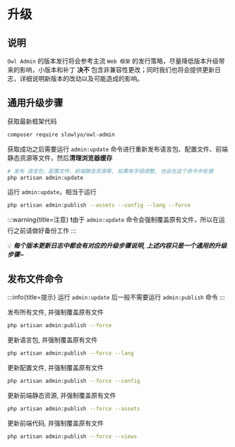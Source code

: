 # 升级

## 说明

`Owl Admin` 的版本发行将会参考主流 `Web 框架` 的发行策略，尽量降低版本升级带来的影响，小版本和补丁 **决不** 包含非兼容性更改；同时我们也将会提供更新日志，详细说明新版本的改动以及可能造成的影响。



## 通用升级步骤

获取最新框架代码

```bash
composer require slowlyo/owl-admin
```

获取成功之后需要运行 `admin:update` 命令进行重新发布语言包、配置文件、前端静态资源等文件，然后**清理浏览器缓存**

```bash
# 发布 语言包、配置文件、前端静态资源等, 如果有字段调整, 也会在这个命令中处理
php artisan admin:update
```

运行 `admin:update`，相当于运行

```bash
php artisan admin:publish --assets --config --lang --force
``` 



:::warning{title=注意}
❗由于 `admin:update` 命令会强制覆盖原有文件，所以在运行之前请做好备份工作
:::

💡 ___每个版本更新日志中都会有对应的升级步骤说明, 上述内容只是一个通用的升级步骤~___



## 发布文件命令

:::info{title=提示}
运行 `admin:update` 后一般不需要运行 `admin:publish` 命令
:::

发布所有文件, 并强制覆盖原有文件
```bash
php artisan admin:publish --force
```

更新语言包, 并强制覆盖原有文件
```bash
php artisan admin:publish --force --lang
```

更新配置文件, 并强制覆盖原有文件
```bash
php artisan admin:publish --force --config
```

更新前端静态资源, 并强制覆盖原有文件
```bash
php artisan admin:publish --force --assets
```

更新前端代码, 并强制覆盖原有文件
```bash
php artisan admin:publish --force --views
```
